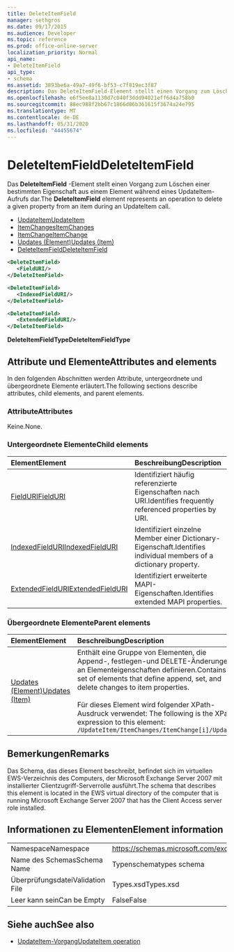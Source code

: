 ```yaml
---
title: DeleteItemField
manager: sethgros
ms.date: 09/17/2015
ms.audience: Developer
ms.topic: reference
ms.prod: office-online-server
localization_priority: Normal
api_name:
- DeleteItemField
api_type:
- schema
ms.assetid: 3893be6a-49a7-49f6-bf53-c7f819ec3f87
description: Das DeleteItemField-Element stellt einen Vorgang zum Löschen einer bestimmten Eigenschaft aus einem Element während eines UpdateItem-Aufrufs dar.
ms.openlocfilehash: e6f5ee8a1130d7c040f3ddd94021eff6d4a758b0
ms.sourcegitcommit: 88ec988f2bb67c1866d06b361615f3674a24e795
ms.translationtype: MT
ms.contentlocale: de-DE
ms.lasthandoff: 05/31/2020
ms.locfileid: "44455674"
---
```

# <a name="deleteitemfield"></a><span data-ttu-id="a44dd-103">DeleteItemField</span><span class="sxs-lookup"><span data-stu-id="a44dd-103">DeleteItemField</span></span>

<span data-ttu-id="a44dd-104">Das **DeleteItemField** -Element stellt einen Vorgang zum Löschen einer bestimmten Eigenschaft aus einem Element während eines UpdateItem-Aufrufs dar.</span><span class="sxs-lookup"><span data-stu-id="a44dd-104">The **DeleteItemField** element represents an operation to delete a given property from an item during an UpdateItem call.</span></span> 
 
- [<span data-ttu-id="a44dd-105">UpdateItem</span><span class="sxs-lookup"><span data-stu-id="a44dd-105">UpdateItem</span></span>](updateitem.md)  
- [<span data-ttu-id="a44dd-106">ItemChanges</span><span class="sxs-lookup"><span data-stu-id="a44dd-106">ItemChanges</span></span>](itemchanges.md) 
- [<span data-ttu-id="a44dd-107">ItemChange</span><span class="sxs-lookup"><span data-stu-id="a44dd-107">ItemChange</span></span>](itemchange.md) 
- [<span data-ttu-id="a44dd-108">Updates (Element)</span><span class="sxs-lookup"><span data-stu-id="a44dd-108">Updates (Item)</span></span>](updates-item.md) 
- [<span data-ttu-id="a44dd-109">DeleteItemField</span><span class="sxs-lookup"><span data-stu-id="a44dd-109">DeleteItemField</span></span>](deleteitemfield.md)
  
```xml
<DeleteItemField>
   <FieldURI/>
</DeleteItemField>
```

```xml
<DeleteItemField>
   <IndexedFieldURI/> 
</DeleteItemField>
```

```xml
<DeleteItemField>
   <ExtendedFieldURI/>
</DeleteItemField>
```

<span data-ttu-id="a44dd-110">**DeleteItemFieldType**</span><span class="sxs-lookup"><span data-stu-id="a44dd-110">**DeleteItemFieldType**</span></span>

## <a name="attributes-and-elements"></a><span data-ttu-id="a44dd-111">Attribute und Elemente</span><span class="sxs-lookup"><span data-stu-id="a44dd-111">Attributes and elements</span></span>

<span data-ttu-id="a44dd-112">In den folgenden Abschnitten werden Attribute, untergeordnete und übergeordnete Elemente erläutert.</span><span class="sxs-lookup"><span data-stu-id="a44dd-112">The following sections describe attributes, child elements, and parent elements.</span></span>
  
### <a name="attributes"></a><span data-ttu-id="a44dd-113">Attribute</span><span class="sxs-lookup"><span data-stu-id="a44dd-113">Attributes</span></span>

<span data-ttu-id="a44dd-114">Keine.</span><span class="sxs-lookup"><span data-stu-id="a44dd-114">None.</span></span>
  
### <a name="child-elements"></a><span data-ttu-id="a44dd-115">Untergeordnete Elemente</span><span class="sxs-lookup"><span data-stu-id="a44dd-115">Child elements</span></span>

|<span data-ttu-id="a44dd-116">**Element**</span><span class="sxs-lookup"><span data-stu-id="a44dd-116">**Element**</span></span>|<span data-ttu-id="a44dd-117">**Beschreibung**</span><span class="sxs-lookup"><span data-stu-id="a44dd-117">**Description**</span></span>|
|:-----|:-----|
|[<span data-ttu-id="a44dd-118">FieldURI</span><span class="sxs-lookup"><span data-stu-id="a44dd-118">FieldURI</span></span>](fielduri.md) <br/> |<span data-ttu-id="a44dd-119">Identifiziert häufig referenzierte Eigenschaften nach URI.</span><span class="sxs-lookup"><span data-stu-id="a44dd-119">Identifies frequently referenced properties by URI.</span></span>  <br/> |
|[<span data-ttu-id="a44dd-120">IndexedFieldURI</span><span class="sxs-lookup"><span data-stu-id="a44dd-120">IndexedFieldURI</span></span>](indexedfielduri.md) <br/> |<span data-ttu-id="a44dd-121">Identifiziert einzelne Member einer Dictionary-Eigenschaft.</span><span class="sxs-lookup"><span data-stu-id="a44dd-121">Identifies individual members of a dictionary property.</span></span>  <br/> |
|[<span data-ttu-id="a44dd-122">ExtendedFieldURI</span><span class="sxs-lookup"><span data-stu-id="a44dd-122">ExtendedFieldURI</span></span>](extendedfielduri.md) <br/> |<span data-ttu-id="a44dd-123">Identifiziert erweiterte MAPI-Eigenschaften.</span><span class="sxs-lookup"><span data-stu-id="a44dd-123">Identifies extended MAPI properties.</span></span>  <br/> |
   
### <a name="parent-elements"></a><span data-ttu-id="a44dd-124">Übergeordnete Elemente</span><span class="sxs-lookup"><span data-stu-id="a44dd-124">Parent elements</span></span>

|<span data-ttu-id="a44dd-125">**Element**</span><span class="sxs-lookup"><span data-stu-id="a44dd-125">**Element**</span></span>|<span data-ttu-id="a44dd-126">**Beschreibung**</span><span class="sxs-lookup"><span data-stu-id="a44dd-126">**Description**</span></span>|
|:-----|:-----|
|[<span data-ttu-id="a44dd-127">Updates (Element)</span><span class="sxs-lookup"><span data-stu-id="a44dd-127">Updates (Item)</span></span>](updates-item.md) <br/> |<span data-ttu-id="a44dd-128">Enthält eine Gruppe von Elementen, die Append-, festlegen-und DELETE-Änderungen an Elementeigenschaften definieren.</span><span class="sxs-lookup"><span data-stu-id="a44dd-128">Contains a set of elements that define append, set, and delete changes to item properties.</span></span>  <br/><br/><span data-ttu-id="a44dd-129">Für dieses Element wird folgender XPath-Ausdruck verwendet: </span><span class="sxs-lookup"><span data-stu-id="a44dd-129">The following is the XPath expression to this element:</span></span><br/>`/UpdateItem/ItemChanges/ItemChange[i]/Updates` <br/> |
   
## <a name="remarks"></a><span data-ttu-id="a44dd-130">Bemerkungen</span><span class="sxs-lookup"><span data-stu-id="a44dd-130">Remarks</span></span>

<span data-ttu-id="a44dd-131">Das Schema, das dieses Element beschreibt, befindet sich im virtuellen EWS-Verzeichnis des Computers, der Microsoft Exchange Server 2007 mit installierter Clientzugriff-Serverrolle ausführt.</span><span class="sxs-lookup"><span data-stu-id="a44dd-131">The schema that describes this element is located in the EWS virtual directory of the computer that is running Microsoft Exchange Server 2007 that has the Client Access server role installed.</span></span>
  
## <a name="element-information"></a><span data-ttu-id="a44dd-132">Informationen zu Elementen</span><span class="sxs-lookup"><span data-stu-id="a44dd-132">Element information</span></span>

|||
|:-----|:-----|
|<span data-ttu-id="a44dd-133">Namespace</span><span class="sxs-lookup"><span data-stu-id="a44dd-133">Namespace</span></span>  <br/> |https://schemas.microsoft.com/exchange/services/2006/types  <br/> |
|<span data-ttu-id="a44dd-134">Name des Schemas</span><span class="sxs-lookup"><span data-stu-id="a44dd-134">Schema Name</span></span>  <br/> |<span data-ttu-id="a44dd-135">Typenschema</span><span class="sxs-lookup"><span data-stu-id="a44dd-135">types schema</span></span>  <br/> |
|<span data-ttu-id="a44dd-136">Überprüfungsdatei</span><span class="sxs-lookup"><span data-stu-id="a44dd-136">Validation File</span></span>  <br/> |<span data-ttu-id="a44dd-137">Types.xsd</span><span class="sxs-lookup"><span data-stu-id="a44dd-137">Types.xsd</span></span>  <br/> |
|<span data-ttu-id="a44dd-138">Leer kann sein</span><span class="sxs-lookup"><span data-stu-id="a44dd-138">Can be Empty</span></span>  <br/> |<span data-ttu-id="a44dd-139">False</span><span class="sxs-lookup"><span data-stu-id="a44dd-139">False</span></span>  <br/> |
   
## <a name="see-also"></a><span data-ttu-id="a44dd-140">Siehe auch</span><span class="sxs-lookup"><span data-stu-id="a44dd-140">See also</span></span>

- [<span data-ttu-id="a44dd-141">UpdateItem-Vorgang</span><span class="sxs-lookup"><span data-stu-id="a44dd-141">UpdateItem operation</span></span>](updateitem-operation.md)

